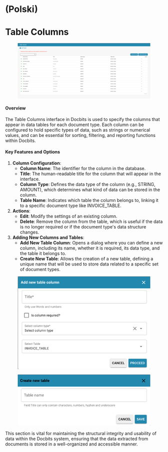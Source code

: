 
# (Polski)

# Table Columns

<figure><img src="../../../../../.gitbook/assets/Bildschirmfoto 2024-05-08 um 08.57.49.png" alt=""><figcaption></figcaption></figure>

#### Overview

The Table Columns interface in Docbits is used to specify the columns that appear in data tables for each document type. Each column can be configured to hold specific types of data, such as strings or numerical values, and can be essential for sorting, filtering, and reporting functions within Docbits.

#### Key Features and Options

1. **Column Configuration**:
   * **Column Name**: The identifier for the column in the database.
   * **Title**: The human-readable title for the column that will appear in the interface.
   * **Column Type**: Defines the data type of the column (e.g., STRING, AMOUNT), which determines what kind of data can be stored in the column.
   * **Table Name**: Indicates which table the column belongs to, linking it to a specific document type like INVOICE\_TABLE.
2. **Actions**:
   * **Edit**: Modify the settings of an existing column.
   * **Delete**: Remove the column from the table, which is useful if the data is no longer required or if the document type's data structure changes.
3. **Adding New Columns and Tables**:
   * **Add New Table Column**: Opens a dialog where you can define a new column, including its name, whether it is required, its data type, and the table it belongs to.
   * **Create New Table**: Allows the creation of a new table, defining a unique name that will be used to store data related to a specific set of document types.

<figure><img src="../../../../../.gitbook/assets/Bildschirmfoto 2024-05-08 um 08.58.01.png" alt=""><figcaption></figcaption></figure>

<figure><img src="../../../../../.gitbook/assets/Bildschirmfoto 2024-05-08 um 08.58.11.png" alt=""><figcaption></figcaption></figure>

This section is vital for maintaining the structural integrity and usability of data within the Docbits system, ensuring that the data extracted from documents is stored in a well-organized and accessible manner.
